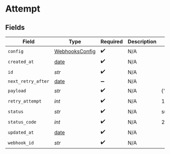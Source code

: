 # Attempt


## Fields

| Field                                                                | Type                                                                 | Required                                                             | Description                                                          | Example                                                              |
| -------------------------------------------------------------------- | -------------------------------------------------------------------- | -------------------------------------------------------------------- | -------------------------------------------------------------------- | -------------------------------------------------------------------- |
| `config`                                                             | [WebhooksConfig](../../models/shared/webhooksconfig.md)              | :heavy_check_mark:                                                   | N/A                                                                  |                                                                      |
| `created_at`                                                         | [date](https://docs.python.org/3/library/datetime.html#date-objects) | :heavy_check_mark:                                                   | N/A                                                                  |                                                                      |
| `id`                                                                 | *str*                                                                | :heavy_check_mark:                                                   | N/A                                                                  |                                                                      |
| `next_retry_after`                                                   | [date](https://docs.python.org/3/library/datetime.html#date-objects) | :heavy_minus_sign:                                                   | N/A                                                                  |                                                                      |
| `payload`                                                            | *str*                                                                | :heavy_check_mark:                                                   | N/A                                                                  | {"data":"test"}                                                      |
| `retry_attempt`                                                      | *int*                                                                | :heavy_check_mark:                                                   | N/A                                                                  | 1                                                                    |
| `status`                                                             | *str*                                                                | :heavy_check_mark:                                                   | N/A                                                                  | success                                                              |
| `status_code`                                                        | *int*                                                                | :heavy_check_mark:                                                   | N/A                                                                  | 200                                                                  |
| `updated_at`                                                         | [date](https://docs.python.org/3/library/datetime.html#date-objects) | :heavy_check_mark:                                                   | N/A                                                                  |                                                                      |
| `webhook_id`                                                         | *str*                                                                | :heavy_check_mark:                                                   | N/A                                                                  |                                                                      |